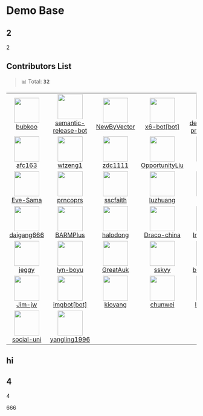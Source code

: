 # Demo Base

## 2
2

## Contributors List

> 📊 Total: <kbd>**32**</kbd>

<table>
  <tr>
    <td width="150" align="center">
      <a href="https://github.com/bubkoo" title="bubkoo">
        <img src="https://avatars.githubusercontent.com/u/6045824?v=4" width="66" />
        <br />
        bubkoo
      </a>
    </td>
    <td width="150" align="center">
      <a href="https://github.com/semantic-release-bot" title="semantic-release-bot">
        <img src="https://avatars.githubusercontent.com/u/32174276?v=4" width="66" />
        <br />
        semantic-release-bot
      </a>
    </td>
    <td width="150" align="center">
      <a href="https://github.com/NewByVector" title="NewByVector">
        <img src="https://avatars.githubusercontent.com/u/20186737?v=4" width="66" />
        <br />
        NewByVector
      </a>
    </td>
    <td width="150" align="center">
      <a href="https://github.com/apps/x6-bot" title="x6-bot[bot]">
        <img src="https://avatars.githubusercontent.com/in/81133?v=4" width="66" />
        <br />
        x6-bot[bot]
      </a>
    </td>
    <td width="150" align="center">
      <a href="https://github.com/apps/dependabot-preview" title="dependabot-preview[bot]">
        <img src="https://avatars.githubusercontent.com/in/2141?v=4" width="66" />
        <br />
        dependabot-preview[bot]
      </a>
    </td>
  </tr><tr>
    <td width="150" align="center">
      <a href="https://github.com/afc163" title="afc163">
        <img src="https://avatars.githubusercontent.com/u/507615?v=4" width="66" />
        <br />
        afc163
      </a>
    </td>
    <td width="150" align="center">
      <a href="https://github.com/wtzeng1" title="wtzeng1">
        <img src="https://avatars.githubusercontent.com/u/17686135?v=4" width="66" />
        <br />
        wtzeng1
      </a>
    </td>
    <td width="150" align="center">
      <a href="https://github.com/zdc1111" title="zdc1111">
        <img src="https://avatars.githubusercontent.com/u/39116292?v=4" width="66" />
        <br />
        zdc1111
      </a>
    </td>
    <td width="150" align="center">
      <a href="https://github.com/OpportunityLiu" title="OpportunityLiu">
        <img src="https://avatars.githubusercontent.com/u/13471233?v=4" width="66" />
        <br />
        OpportunityLiu
      </a>
    </td>
    <td width="150" align="center">
      <a href="https://github.com/qianjujie" title="qianjujie">
        <img src="https://avatars.githubusercontent.com/u/16394538?v=4" width="66" />
        <br />
        qianjujie
      </a>
    </td>
  </tr><tr>
    <td width="150" align="center">
      <a href="https://github.com/Eve-Sama" title="Eve-Sama">
        <img src="https://avatars.githubusercontent.com/u/30228406?v=4" width="66" />
        <br />
        Eve-Sama
      </a>
    </td>
    <td width="150" align="center">
      <a href="https://github.com/prncoprs" title="prncoprs">
        <img src="https://avatars.githubusercontent.com/u/10610742?v=4" width="66" />
        <br />
        prncoprs
      </a>
    </td>
    <td width="150" align="center">
      <a href="https://github.com/sscfaith" title="sscfaith">
        <img src="https://avatars.githubusercontent.com/u/23066241?v=4" width="66" />
        <br />
        sscfaith
      </a>
    </td>
    <td width="150" align="center">
      <a href="https://github.com/luzhuang" title="luzhuang">
        <img src="https://avatars.githubusercontent.com/u/10904030?v=4" width="66" />
        <br />
        luzhuang
      </a>
    </td>
    <td width="150" align="center">
      <a href="https://github.com/xrkffgg" title="xrkffgg">
        <img src="https://avatars.githubusercontent.com/u/29775873?v=4" width="66" />
        <br />
        xrkffgg
      </a>
    </td>
  </tr><tr>
    <td width="150" align="center">
      <a href="https://github.com/daigang666" title="daigang666">
        <img src="https://avatars.githubusercontent.com/u/42136433?v=4" width="66" />
        <br />
        daigang666
      </a>
    </td>
    <td width="150" align="center">
      <a href="https://github.com/BARMPlus" title="BARMPlus">
        <img src="https://avatars.githubusercontent.com/u/14230248?v=4" width="66" />
        <br />
        BARMPlus
      </a>
    </td>
    <td width="150" align="center">
      <a href="https://github.com/halodong" title="halodong">
        <img src="https://avatars.githubusercontent.com/u/48054715?v=4" width="66" />
        <br />
        halodong
      </a>
    </td>
    <td width="150" align="center">
      <a href="https://github.com/Draco-china" title="Draco-china">
        <img src="https://avatars.githubusercontent.com/u/22271474?v=4" width="66" />
        <br />
        Draco-china
      </a>
    </td>
    <td width="150" align="center">
      <a href="https://github.com/ImgBotApp" title="ImgBotApp">
        <img src="https://avatars.githubusercontent.com/u/31427850?v=4" width="66" />
        <br />
        ImgBotApp
      </a>
    </td>
  </tr><tr>
    <td width="150" align="center">
      <a href="https://github.com/jeggy" title="jeggy">
        <img src="https://avatars.githubusercontent.com/u/51459?v=4" width="66" />
        <br />
        jeggy
      </a>
    </td>
    <td width="150" align="center">
      <a href="https://github.com/lyn-boyu" title="lyn-boyu">
        <img src="https://avatars.githubusercontent.com/u/47809781?v=4" width="66" />
        <br />
        lyn-boyu
      </a>
    </td>
    <td width="150" align="center">
      <a href="https://github.com/GreatAuk" title="GreatAuk">
        <img src="https://avatars.githubusercontent.com/u/20253809?v=4" width="66" />
        <br />
        GreatAuk
      </a>
    </td>
    <td width="150" align="center">
      <a href="https://github.com/sskyy" title="sskyy">
        <img src="https://avatars.githubusercontent.com/u/1487672?v=4" width="66" />
        <br />
        sskyy
      </a>
    </td>
    <td width="150" align="center">
      <a href="https://github.com/breezefaith" title="breezefaith">
        <img src="https://avatars.githubusercontent.com/u/20924601?v=4" width="66" />
        <br />
        breezefaith
      </a>
    </td>
  </tr><tr>
    <td width="150" align="center">
      <a href="https://github.com/Jim-jw" title="Jim-jw">
        <img src="https://avatars.githubusercontent.com/u/27499450?v=4" width="66" />
        <br />
        Jim-jw
      </a>
    </td>
    <td width="150" align="center">
      <a href="https://github.com/apps/imgbot" title="imgbot[bot]">
        <img src="https://avatars.githubusercontent.com/in/4706?v=4" width="66" />
        <br />
        imgbot[bot]
      </a>
    </td>
    <td width="150" align="center">
      <a href="https://github.com/kioyang" title="kioyang">
        <img src="https://avatars.githubusercontent.com/u/25734238?v=4" width="66" />
        <br />
        kioyang
      </a>
    </td>
    <td width="150" align="center">
      <a href="https://github.com/chunwei" title="chunwei">
        <img src="https://avatars.githubusercontent.com/u/1955067?v=4" width="66" />
        <br />
        chunwei
      </a>
    </td>
    <td width="150" align="center">
      <a href="https://github.com/lvhuiyang" title="lvhuiyang">
        <img src="https://avatars.githubusercontent.com/u/12714791?v=4" width="66" />
        <br />
        lvhuiyang
      </a>
    </td>
  </tr><tr>
    <td width="150" align="center">
      <a href="https://github.com/social-uni" title="social-uni">
        <img src="https://avatars.githubusercontent.com/u/14007972?v=4" width="66" />
        <br />
        social-uni
      </a>
    </td>
    <td width="150" align="center">
      <a href="https://github.com/yangling1996" title="yangling1996">
        <img src="https://avatars.githubusercontent.com/u/27794304?v=4" width="66" />
        <br />
        yangling1996
      </a>
    </td>
    <td width="150" align="center">
    </td>
    <td width="150" align="center">
    </td>
    <td width="150" align="center">
    </td>
  </tr>
</table>

## hi


## 4

4

666
